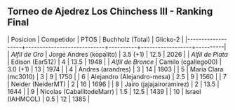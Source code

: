 ## Torneo de Ajedrez Los Chinchess III - Ranking Final

|          Posicion | Competidor                 |     PTOS | Buchholz (Total) | Glicko-2 |
|-------------------+----------------------------+----------+------------------+----------|
|    *Alfil de Oro* | Jorge Andres (kopalito)    | 3.5 (+1) |             12.5 |     2026 |
|  *Alfil de Plata* | Edison (Ear512)            |        4 |             13.5 |     1948 |
| *Alfil de Bronce* | Camilo (cgallego00)        | 3.0 (+1) |               13 |     1974 |
|                 4 | Andres (arandres)          |        3 |               14 |     1803 |
|                 5 | Maria Clara (mc3010)       |        3 |                9 |     1750 |
|                 6 | Alejandro (Alejandro-mesa) |      2.5 |                9 |     1560 |
|                 7 | Neider (NeiderMT)          |        2 |               16 |     1696 |
|                 8 | Jairo (jajajairoramirez)   |        2 |             13.5 |     1644 |
|                 9 | Nicolas (CaballitodeMarr)  |      1.5 |             12.5 |     1439 |
|                10 | Israel (IAHMCOL)           |      0.5 |               12 |     1385 |
